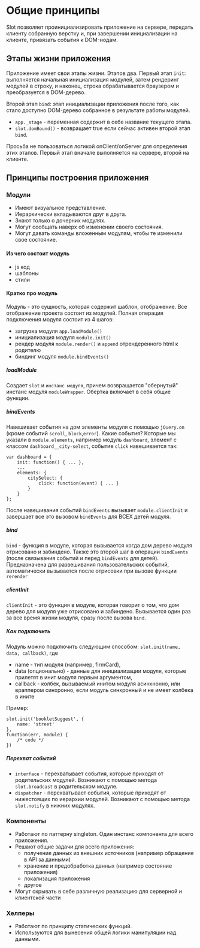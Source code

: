 # Общие принципы

Slot позволяет проинициализировать приложение на сервере, передать клиенту собранную верстку и, при завершении инициализации на клиенте, привязать события к DOM-нодам.

## Этапы жизни приложения

Приложение имеет свои этапы жизни.
Этапов два.
Первый этап `init`: выполняется начальная инициализация модулей, затем рендеринг модулей в строку,
и наконец, строка обрабатывается браузером и преобразуется в DOM-дерево.

Второй этап `bind`: этап инициализации приложения после того, как стало доступно DOM-дерево собранное в результате работы модулей.

* `app._stage` - переменная содержит в себе название текущего этапа.
* `slot.domBound()` - возвращает true если сейчас активен второй этап `bind`.

Просьба не пользоваться логикой onClient/onServer для определения этих этапов.
Первый этап вначале выполняется на сервере, второй на клиенте.

## Принципы построения приложения

### Модули

 - Имеют визуальное представление.
 - Иерархически вкладываются друг в друга.
 - Знают только о дочерних модулях.
 - Могут сообщать наверх об изменении своего состояния.
 - Могут давать команды вложенным модулям, чтобы те изменили свое состояние.

#### Из чего состоит модуль

 - js код
 - шаблоны
 - стили

#### Кратко про модуль

Модуль - это сущность, которая содержит шаблон, отображение. Все отображение проекта состоит из модулей.
Полная операция подключения модуля состоит из 4 шагов:

* загрузка модуля `app.loadModule()`
* инициализация модуля `module.init()`
* рендер модуля `module.render()` и `append` отрендеренного html к родителю
* биндинг модуля `module.bindEvents()`

##### loadModule
Создает `slot` и `инстанс модуля`, причем возвращается "обернутый" инстанс модуля `moduleWrapper`. Обертка включает в себя общие функции.

##### bindEvents
Навешивает события на дом элементы модуля с помощью `jQuery.on` (кроме событий `scroll`, `block`,`error`). Какие события? Которые мы указали в `module.elements`, например модуль `dashboard`, элемент с классом `dashboard__city-select`, событие `click` навешивается так:

    var dashboard = {
        init: function() { ... },
        ...
        elements: {
            citySelect: {
                click: function(event) { ... }
            }
        }
    };

После навешивания событий `bindEvents` вызывает `module.clientInit` и завершает все это вызовом `bindEvents` для ВСЕХ детей модуля.

##### bind
`bind` - функция в модуле, которая вызывается когда дом дерево модуля отрисовано и забиндено.
Также это второй шаг в операции `bindEvents` (после связывания событий и перед `bindEvents` для детей).
Предназначена для развешивания пользовательских событий, автоматически вызывается после отрисовки при вызове функции `rerender`

##### clientInit
`clientInit` - это функция в модуле, которая говорит о том, что дом дерево для модуля уже отрисовано и забиндено.
Вызывается один раз за все время жизни модуля, сразу после вызова `bind`.

##### Как подключить
Модуль можно подключить следующим способом:
`slot.init(name, data, callback)`, где

* name - тип модуля (например, firmCard),
* data (опционально) - данные для инициализации модуля, которые прилетят в инит модуля первым аргументом,
* callback - колбек, вызываемый инитом модуля асинхнонно, или враппером синхронно, если модуль синхронный и не имеет колбека в ините

Пример:

	slot.init('bookletSuggest', {
        name: 'street'
    },
    function(err, module) {
    	/* code */
    })

##### Перехват событий
* `interface` - перехватывает события, которые приходят от родительских модулей. Возникают с помощью метода `slot.broadcast` в родительском модуле.
* `dispatcher` - перехватывает события, которые приходят от нижестоящих по иерархии модулей. Возникают с помощью метода `slot.notify` в нижних модулях.


### Компоненты

 - Работают по паттерну singleton. Один инстанс компонента для всего приложения.
 - Решают общие задачи для всего приложения:
    - получение данных из внешних источников (например обращение в API за данными)
    - хранение и предобработка данных (например состояние приложения)
    - локализация приложения
    - другое
 - Могут скрывать в себе различную реализацию для серверной и клиентской части

### Хелперы

 - Работают по принципу статических функций.
 - Используются для вынесения общей логики манипуляции над данными.